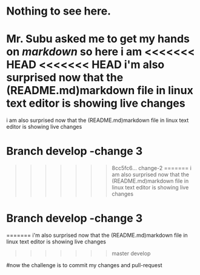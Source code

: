 # Nothing to see here.

**Mr. Subu** asked me to get my hands on *markdown* so here i am
<<<<<<< HEAD
<<<<<<< HEAD
i'm also surprised now that the (README.md)markdown file in linux text editor is showing live changes
=======
i am also surprised now that the (README.md)markdown file in linux text editor is showing live changes
# Branch develop -change 3

>>>>>>> 8cc5fc6... change-2
=======
i am also surprised now that the (README.md)markdown file in linux text editor is showing live changes
# Branch develop -change 3

=======
i'm also surprised now that the (README.md)markdown file in linux text editor is showing live changes
>>>>>>> master
>>>>>>> develop

#now the challenge is to commit my changes and pull-request

